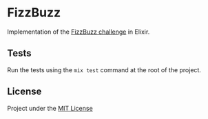 FizzBuzz
========

Implementation of the [FizzBuzz challenge][challenge] in Elixir.


## Tests

Run the tests using the `mix test` command at the root of the project.


## License

Project under the [MIT License][mit]



[challenge]: http://elixirquiz.github.io/2014-08-11-fizzbuzz.html
[mit]: http://opensource.org/licenses/MIT

